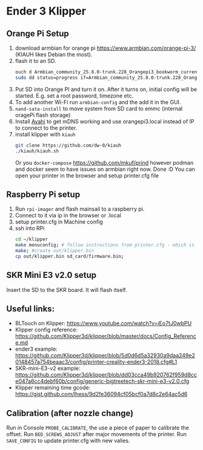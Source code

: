 # Ender 3 Klipper
## Orange Pi Setup
1. download armbian for orange pi https://www.armbian.com/orange-pi-3/ (KIAUH likes Debian the most).
2. flash it to an SD.
    ```bash
    ouch d Armbian_community_25.8.0-trunk.228_Orangepi3_bookworm_current_6.12.30_minimal.img.xz #unpack - yoy can use other software
    sudo dd status=progress if=Armbian_community_25.8.0-trunk.228_Orangepi3_bookworm_current_6.12.30_minimal.img of=/dev/<your disk> # flash to SD
    ```
3. Put SD into Orange PI and turn it on. After it turns on, initial config will be started. E.g. set a root password, timezone etc.
4. To add another Wi-Fi run `armbian-config` and the add it in the GUI.
5. `nand-sata-install` to move system from SD card to emmc (internal oragePi flash storage)
6. Install [Avahi](https://wiki.archlinux.org/title/Avahi) to get mDNS working and use orangepi3.local instead of IP to connect to the printer.
7.  install klipper with `kiauh`
    ```bash
    git clone https://github.com/dw-0/kiauh
    ./kiauh/kiauh.sh
    ```
    Or you `docker-compose` https://github.com/mkuf/prind however podman and docker seem to have issues on armbian right now.
Done :D You can open your printer in the browser and setup printer.cfg file
## Raspberry Pi setup
1. Run `rpi-imager` and flash mainsail to a raspberry pi.
2. Connect to it via ip in the browser or <hostname>.local
3. setup printer.cfg in Machine config
4. ssh into RPi
    ```bash
    cd ~/klipper
    make menuconfig; # follow instructions from printer.cfg - which is based on SKR-mini-E3-v2.0 example from clipper repo
    make; #create out/klipper.bin
    cp out/klipper.bin sd_card/firmware.bin;
    ```
## SKR Mini E3 v2.0 setup
Insert the SD to the SKR board. It will flash itself.

## Useful links:
- BLTouch on Klipper: https://www.youtube.com/watch?v=iEo7tJ0wbPU
- Klipper config reference: https://github.com/Klipper3d/klipper/blob/master/docs/Config_Reference.md
- ender3 example: https://github.com/Klipper3d/klipper/blob/5d0d6d5a32930a9daa249e20148457a754beaac3/config/printer-creality-ender3-2018.cfg#L1
- SKR-mini-E3-v2 example: https://github.com/Klipper3d/klipper/blob/dd03cca49b920762f959d8cce047a6cc4debf60b/config/generic-bigtreetech-skr-mini-e3-v2.0.cfg
- Klipper remaining time gcode: https://gist.github.com/lhess/9d2fe36094cf05bcf0a7d8c2e64ac5d6

## Calibration (after nozzle change)

Run in Console `PROBE_CALIBRATE`, the use a piece of paper to calibrate the offset.
Run `BED_SCREWS_ADJUST` after major movements of the printer.
Run `SAVE_CONFIG` to update printer.cfg with new valies.
